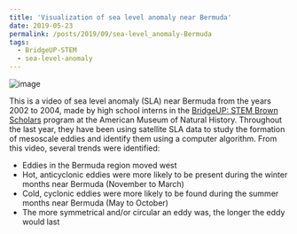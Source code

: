 ```yaml
---
title: 'Visualization of sea level anomaly near Bermuda'
date: 2019-05-23
permalink: /posts/2019/09/sea-level_anomaly-Bermuda
tags:
  - BridgeUP-STEM
  - sea-level-anomaly
---
```


![image](https://github.com/katyabbott/katyabbott.github.io/blob/master/assets/Bermuda_SLA_2002-2004.gif?raw=true)

This is a video of sea level anomaly (SLA) near Bermuda from the years 2002 to 2004, made by high school interns in the [BridgeUP: STEM Brown Scholars](https://www.amnh.org/learn-teach/teens/brown-scholars) program at the American Museum of Natural History. Throughout the last year, they have been using satellite SLA data to study the formation of mesoscale eddies and identify them using a computer algorithm. From this video, several trends were identified: 
- Eddies in the Bermuda region moved west
- Hot, anticyclonic eddies were more likely to be present during the winter months near Bermuda (November to March)
- Cold, cyclonic eddies were more likely to be found during the summer months near Bermuda (May to October)
- The more symmetrical and/or circular an eddy was, the longer the eddy would last
